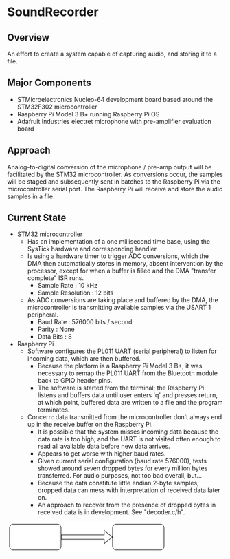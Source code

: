 # SoundRecorder

## Overview

An effort to create a system capable of capturing audio, and storing it to a file. 

## Major Components

* STMicroelectronics Nucleo-64 development board based around the STM32F302 microcontroller
* Raspberry Pi Model 3 B+ running Raspberry Pi OS
* Adafruit Industries electret microphone with pre-amplifier evaluation board

## Approach

Analog-to-digital conversion of the microphone / pre-amp output will be facilitated by the STM32 microcontroller. As conversions occur, the samples will be staged 
and subsequently sent in batches to the Raspberry Pi via the microcontroller serial port. The Raspberry Pi will receive and store the audio samples in a file. 

## Current State

* STM32 microcontroller
  * Has an implementation of a one millisecond time base, using the SysTick hardware and corresponding handler.
  * Is using a hardware timer to trigger ADC conversions, which the DMA then automatically stores in memory, absent intervention by the processor, except for when a buffer is filled and the DMA "transfer complete" ISR runs.
    * Sample Rate : 10 kHz
    * Sample Resolution : 12 bits
  * As ADC conversions are taking place and buffered by the DMA, the microcontroller is transmitting available samples via the USART 1 peripheral.
    * Baud Rate : 576000 bits / second
    * Parity : None
    * Data Bits : 8
* Raspberry Pi
  * Software configures the PL011 UART (serial peripheral) to listen for incoming data, which are then buffered.
    * Because the platform is a Raspberry Pi Model 3 B+, it was necessary to remap the PL011 UART from the Bluetooth module back to GPIO header pins.
    * The software is started from the terminal; the Raspberry Pi listens and buffers data until user enters 'q' and presses return, at which point, buffered data are written to a file and the program terminates.  
  * Concern: data transmitted from the microcontroller don't always end up in the receive buffer on the Raspberry Pi. 
    * It is possible that the system misses incoming data because the data rate is too high, and the UART is not visited often enough to read all available data before new data arrives.
    * Appears to get worse with higher baud rates.
    * Given current serial configuration (baud rate 576000), tests showed around seven dropped bytes for every million bytes transferred. For audio purposes, not too bad overall, but...
    * Because the data constitute little endian 2-byte samples, dropped data can mess with interpretation of received data later on. 
    * An approach to recover from the presence of dropped bytes in received data is in development. See "decoder.c/h". 

![Example](Diagrams/Example.JPG?raw=true)
